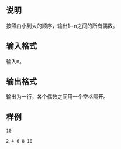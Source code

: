 <h2>说明</h2>

<span style="font-family:&quot;font-size:medium;background-color:#FCFCFC;">按照由小到大的顺序，输出</span>1∼n<span style="font-family:&quot;font-size:medium;background-color:#FCFCFC;">之间的所有偶数。</span>
<h2>输入格式</h2>

<span style="font-family:&quot;font-size:medium;background-color:#FCFCFC;">输入</span>n。
<h2>输出格式</h2>

<span style="font-family:&quot;font-size:medium;background-color:#FCFCFC;">输出为一行，各个偶数之间用一个空格隔开。</span>
<h2>样例</h2>
<pre><code class="language-input1">10</code></pre><pre><code class="language-output1">2 4 6 8 10</code></pre>
